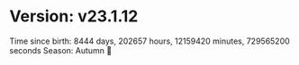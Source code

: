 # Version: v23.1.12
Time since birth: 8444 days, 202657 hours, 12159420 minutes, 729565200 seconds
Season: Autumn 🍁
